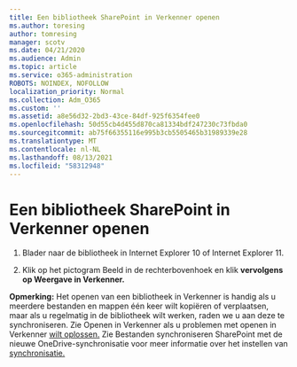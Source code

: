 ```yaml
---
title: Een bibliotheek SharePoint in Verkenner openen
ms.author: toresing
author: tomresing
manager: scotv
ms.date: 04/21/2020
ms.audience: Admin
ms.topic: article
ms.service: o365-administration
ROBOTS: NOINDEX, NOFOLLOW
localization_priority: Normal
ms.collection: Adm_O365
ms.custom: ''
ms.assetid: a8e56d32-2bd3-43ce-84df-925f6354fee0
ms.openlocfilehash: 50d55cb4d455d870ca81334bdf247230c73fbda0
ms.sourcegitcommit: ab75f66355116e995b3cb5505465b31989339e28
ms.translationtype: MT
ms.contentlocale: nl-NL
ms.lasthandoff: 08/13/2021
ms.locfileid: "58312948"
---
```

# <a name="open-a-sharepoint-library-in-file-explorer"></a>Een bibliotheek SharePoint in Verkenner openen

1. Blader naar de bibliotheek in Internet Explorer 10 of Internet Explorer 11. 
    
2. Klik op het pictogram Beeld in de rechterbovenhoek en klik **vervolgens op Weergave in Verkenner.**
    
**Opmerking:** Het openen van een bibliotheek in Verkenner is handig als u meerdere bestanden en mappen één keer wilt kopiëren of verplaatsen, maar als u regelmatig in de bibliotheek wilt werken, raden we u aan deze te synchroniseren. Zie Openen in Verkenner als u problemen met openen in Verkenner [wilt oplossen.](https://go.microsoft.com/fwlink/?linkid=871665) Zie Bestanden synchroniseren SharePoint met de nieuwe OneDrive-synchronisatie voor meer informatie over het instellen van [synchronisatie.](https://go.microsoft.com/fwlink/?linkid=871666) 
  

